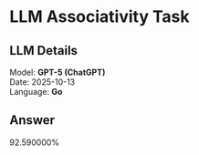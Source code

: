 # LLM Associativity Task

## LLM Details
Model: **GPT-5 (ChatGPT)**  
Date: 2025-10-13  
Language: **Go**

## Answer
92.590000%